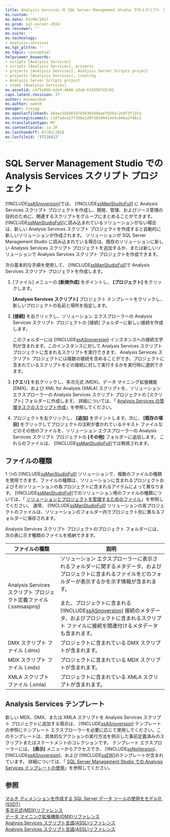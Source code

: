 ```yaml
---
title: Analysis Services の SQL Server Management Studio でのスクリプト プロジェクト |Microsoft Docs
ms.custom: ''
ms.date: 03/06/2017
ms.prod: sql-server-2014
ms.reviewer: ''
ms.suite: ''
ms.technology:
- analysis-services
ms.tgt_pltfrm: ''
ms.topic: conceptual
helpviewer_keywords:
- scripts [Analysis Services]
- scripts [Analysis Services], projects
- projects [Analysis Services], Analysis Server Scripts project
- projects [Analysis Services], creating
- Analysis Server Scripts project
- items [Analysis Services]
ms.assetid: c4f5a06b-e2e4-4660-a3a8-6fd356742c02
caps.latest.revision: 37
author: minewiskan
ms.author: owend
manager: craigg
ms.openlocfilehash: b8aac556b6547656303d4baefb591c2e9f3f13fa
ms.sourcegitcommit: c18fadce27f330e1d4f36549414e5c84ba2f46c2
ms.translationtype: MT
ms.contentlocale: ja-JP
ms.lasthandoff: 07/02/2018
ms.locfileid: "37216412"
---
```

# <a name="analysis-services-scripts-project-in-sql-server-management-studio"></a>SQL Server Management Studio での Analysis Services スクリプト プロジェクト
  [!INCLUDE[ssASnoversion](../../includes/ssasnoversion-md.md)]では、 [!INCLUDE[ssManStudioFull](../../includes/ssmanstudiofull-md.md)] に Analysis Services スクリプト プロジェクトを作成し、開発、管理、およびソース管理の目的のために、関連するスクリプトをグループにまとめることができます。 [!INCLUDE[ssManStudioFull](../../includes/ssmanstudiofull-md.md)]に読み込まれているソリューションがない場合は、新しい Analysis Services スクリプト プロジェクトを作成すると自動的に新しいソリューションが作成されます。 ソリューションが SQL Server Management Studio に読み込まれている場合は、既存のソリューションに新しい Analysis Services スクリプト プロジェクトを追加するか、または新しいソリューションで Analysis Services スクリプト プロジェクトを作成できます。  
  
 次の基本的な手順を使用して、 [!INCLUDE[ssManStudioFull](../../includes/ssmanstudiofull-md.md)]で Analysis Services スクリプト プロジェクトを作成します。  
  
1.  [ファイル] メニューの **[新規作成]** をポイントし、 **[プロジェクト]** をクリックします。  
  
     **[Analysis Services スクリプト]** プロジェクト テンプレートをクリックし、新しいプロジェクトの名前と場所を指定します。  
  
2.  **[接続]** を右クリックし、ソリューション エクスプローラーの Analysis Services スクリプト プロジェクトの [接続] フォルダーに新しい接続を作成します。  
  
     このフォルダーには [!INCLUDE[ssASnoversion](../../includes/ssasnoversion-md.md)] インスタンスへの接続文字列が含まれます。このインスタンスに対して Analysis Services スクリプト プロジェクトに含まれるスクリプトを実行できます。 Analysis Services スクリプト プロジェクトには複数の接続を含めることができ、プロジェクトに含まれているスクリプトをどの接続に対して実行するかを実行時に選択できます。  
  
3.  **[クエリ]** を右クリックし、多次元式 (MDX)、データ マイニング拡張機能 (DMX)、および XML for Analysis (XMLA) スクリプトを、ソリューション エクスプローラーの Analysis Services スクリプト プロジェクトの [スクリプト] フォルダーに作成します。 詳細については、「 [Analysis Services の管理タスクのスクリプト作成](../script-administrative-tasks-in-analysis-services.md)」を参照してください。  
  
4.  プロジェクトを右クリックし、 **[追加]** をポイントします。次に、 **[既存の項目]** をクリックしてプロジェクトの注釈が書かれているテキスト ファイルなどのその他のファイルを、ソリューション エクスプローラーの Analysis Services スクリプト プロジェクトの **[その他]** フォルダーに追加します。 これらのファイルは、 [!INCLUDE[ssManStudioFull](../../includes/ssmanstudiofull-md.md)]では無視されます。  
  
## <a name="file-types"></a>ファイルの種類  
 1 つの [!INCLUDE[ssManStudioFull](../../includes/ssmanstudiofull-md.md)] ソリューションで、複数のファイルの種類を使用できます。ファイルの種類は、ソリューションに含まれるプロジェクトおよびそのソリューションの各プロジェクトに含まれるアイテムによって異なります。 [!INCLUDE[ssManStudioFull](../../includes/ssmanstudiofull-md.md)]でのソリューション用のファイルの種類については、「 [ソリューションとプロジェクトを管理するためのファイル](../../ssms/solution/files-that-manage-solutions-and-projects.md)」を参照してください。 通常、 [!INCLUDE[ssManStudioFull](../../includes/ssmanstudiofull-md.md)] ソリューションの各プロジェクトのファイルは、ソリューションのフォルダー内でプロジェクト別に異なるフォルダーに保存されます。  
  
 Analysis Services スクリプト プロジェクトのプロジェクト フォルダーには、次の表に示す種類のファイルを格納できます。  
  
|ファイルの種類|説明|  
|---------------|-----------------|  
|Analysis Services スクリプト プロジェクト定義ファイル (.ssmsasproj)|ソリューション エクスプローラーに表示されるフォルダーに関するメタデータ、およびプロジェクトに含まれるファイルをどのフォルダーが表示するかを示す情報が含まれます。<br /><br /> また、プロジェクトに含まれる [!INCLUDE[ssASnoversion](../../includes/ssasnoversion-md.md)] 接続のメタデータ、およびプロジェクトに含まれるスクリプト ファイルに接続を関連付けるメタデータも含まれます。|  
|DMX スクリプト ファイル (.dmx)|プロジェクトに含まれている DMX スクリプトが含まれます。|  
|MDX スクリプト ファイル (.mdx)|プロジェクトに含まれている MDX スクリプトが含まれます。|  
|XMLA スクリプト ファイル (.xmla)|プロジェクトに含まれている XMLA スクリプトが含まれます。|  
  
## <a name="analysis-services-templates"></a>Analysis Services テンプレート  
 新しい MDX、DMX、または XMLA スクリプトを Analysis Services スクリプト プロジェクトに追加する場合は、 [!INCLUDE[ssASnoversion](../../includes/ssasnoversion-md.md)] テンプレートの参照にテンプレート エクスプローラーを必要に応じて使用してください。このテンプレートは、具体的なアクションの実行方法を例示した事前定義済みのスクリプトまたはステートメントのコレクションです。 テンプレート エクスプローラーには、 **[表示]** メニューからアクセスでき、 [!INCLUDE[ssNoVersion](../../includes/ssnoversion-md.md)]、 [!INCLUDE[ssASnoversion](../../includes/ssasnoversion-md.md)]、および [!INCLUDE[ssEW](../../includes/ssew-md.md)]のテンプレートが含まれています。 詳細については、「 [SQL Server Management Studio での Analysis Services テンプレートの使用](use-analysis-services-templates-in-sql-server-management-studio.md)」を参照してください。  
  
## <a name="see-also"></a>参照  
 [マルチ ディメンションを作成する SQL Server データ ツールの使用をモデル化&#40;SSDT&#41;](../multidimensional-models/creating-multidimensional-models-using-sql-server-data-tools-ssdt.md)   
 [多次元式&#40;MDX&#41;リファレンス](/sql/mdx/multidimensional-expressions-mdx-reference)   
 [データ マイニング拡張機能&#40;DMX&#41;リファレンス](/sql/dmx/data-mining-extensions-dmx-reference)   
 [Analysis Services スクリプト言語&#40;ASSL&#41;リファレンス](../scripting/analysis-services-scripting-language-assl-for-xmla.md)   
 [Analysis Services スクリプト言語&#40;ASSL&#41;リファレンス](../scripting/analysis-services-scripting-language-assl-for-xmla.md)  
  
  
